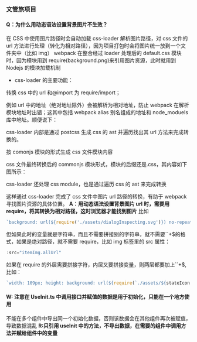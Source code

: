 ### 文管旅项目

#### Q：为什么用动态语法设置背景图片不生效？

在 CSS 中使用图片路径时会自动加载 css-loader 解析图片路径，对 css 文件的 url 方法进行处理（转化为相对路径），因为项目打包时会将图片统一放到一个文件夹中（比如 img）
webpack 在整合经过 loader 处理后的 default.css 模块时，因为模块用到 require(background.png)来引用图片资源，此时就用到 Nodejs 的模块加载机制

- css-loader 的主要功能：

转换 css 中的 url 和@import 为 require/import；

例如 url 中的地址（绝对地址除外）会被解析为相对地址，防止 webpack 在解析模块地址时出错；这其中包括 webpack alias 别名组成的地址和 node_moduels 库中地址。顺便说下：

css-loader 内部是通过 postcss 生成 css 的 ast 并遍历找出其 url 方法来完成转换的。

按 comonjs 模块的形式生成 css 文件模块内容

css 文件最终转换后的 commonjs 模块形式，模块的后缀还是.css，其内容如下图所示：

css-loader 还处理 css module，也是通过遍历 css 的 ast 来完成转换

这样通过 css-loader 完成了 css 文件中图片 url 路径的转换，有助于 webpack 寻找图片资源的具体位置。
**A：用动态语法设置背景图片 url 时，需要用 require，将其转换为相对路径，这时浏览器才能找到图片**
比如

```javascript
`background: url(${require('./assets/dialogInspecting.svg')}) no-repeat`;
```

但如果此时的变量就是字符串，而且不需要拼接别的字符串，就不需要``+$的格式，如果是绝对路径，就不需要 require，比如 img 标签里的 src 属性：

```javascript
:src="itemImg.allUrl"
```

如果在 require 的外层需要拼接字符，内层又要拼接变量，则两层都要加上``+$,比如：

```javascript
`width: 109px; height: background: url(${require(`./assets/${stateIcon.value}.svg`)}) no-repeat;`;
```

#### W: 注意在 UseInit.ts 中调用接口并赋值的数据是用于初始化，只能在一个地方使用

不能在多个组件中导出同一个初始化数据，否则该数据会在其他组件再次被赋值，导致数据混乱
**R:只引用 useInit 中的方法，不导出数据，在需要的组件中调用方法并赋给组件中的变量**
